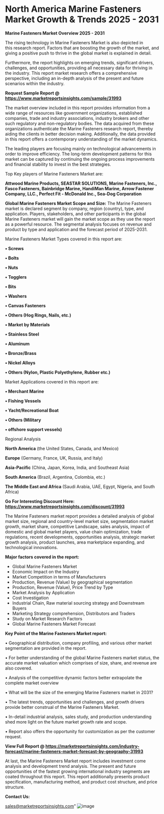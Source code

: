  # North America Marine Fasteners Market Growth & Trends 2025 - 2031

<Strong> Marine Fasteners Market Overview 2025 - 2031</strong>

The rising technology in Marine Fasteners Market is also depicted in this research report. Factors that are boosting the growth of the market, and giving a positive push to thrive in the global market is explained in detail.

Furthermore, the report highlights on emerging trends, significant drivers, challenges, and opportunities, providing all necessary data for thriving in the industry. This report market research offers a comprehensive perspective, including an in-depth analysis of the present and future scenarios within the industry.

<strong>Request Sample Report @ <a href=https://www.marketreportsinsights.com/sample/31993>https://www.marketreportsinsights.com/sample/31993</a></strong>

The market overview included in this report provides information from a wide range of resources like government organizations, established companies, trade and industry associations, industry brokers and other such regulatory and non-regulatory bodies. The data acquired from these organizations authenticate the Marine Fasteners research report, thereby aiding the clients in better decision making. Additionally, the data provided in this report offers a contemporary understanding of the market dynamics.

The leading players are focusing mainly on technological advancements in order to improve efficiency. The long-term development patterns for this market can be captured by continuing the ongoing process improvements and financial stability to invest in the best strategies.

Top Key players of Marine Fasteners Market are:

<strong>Attwood Marine Products, SEASTAR SOLUTIONS, Marine Fasteners, Inc., Fasco Fasteners, Bainbridge Marine, HandiMan Marine, Arrow Fastener Company, LLC., Perfect Fit - McDonald Inc., Sea-Dog Corporation</strong>

<strong><b>Global Marine Fasteners Market Scope and Size:</b></strong>
The Marine Fasteners market is declared segment by company, region (country), type, and application. Players, stakeholders, and other participants in the global Marine Fasteners market will gain the market scope as they use the report as a powerful resource. The segmental analysis focuses on revenue and product by type and application and the forecast period of 2025-2031.

Marine Fasteners Market Types covered in this report are:

<strong>• Screws

• Bolts

• Nuts

• Togglers

• Bits

• Washers

• Canvas Fasteners

• Others (Hog Rings, Nails, etc.)

• Market by Materials

• Stainless Steel

• Aluminum

• Bronze/Brass

• Nickel Alloys

• Others (Nylon, Plastic Polyethylene, Rubber etc.)</strong>

Market Applications covered in this report are:

<strong>• Merchant Marine

• Fishing Vessels

• Yacht/Recreational Boat

• Others (Military

• offshore support vessels)</strong> 

Regional Analysis

<strong>North America</strong> (the United States, Canada, and Mexico)

<strong>Europe</strong> (Germany, France, UK, Russia, and Italy)

<strong>Asia-Pacific</strong> (China, Japan, Korea, India, and Southeast Asia)

<strong>South America</strong> (Brazil, Argentina, Colombia, etc.)

<strong>The Middle East and Africa</strong> (Saudi Arabia, UAE, Egypt, Nigeria, and South Africa)

<strong>Go For Interesting Discount Here: <a href=https://www.marketreportsinsights.com/discount/31993>https://www.marketreportsinsights.com/discount/31993</a></strong>

The Marine Fasteners market report provides a detailed analysis of global market size, regional and country-level market size, segmentation market growth, market share, competitive Landscape, sales analysis, impact of domestic and global market players, value chain optimization, trade regulations, recent developments, opportunities analysis, strategic market growth analysis, product launches, area marketplace expanding, and technological innovations.

<strong><b>Major factors covered in the report:</b></strong>
<ul>
  <li>Global Marine Fasteners Market </li>
  <li>Economic Impact on the Industry</li>
  <li>Market Competition in terms of Manufacturers</li>
  <li>Production, Revenue (Value) by geographical segmentation</li>
  <li>Production, Revenue (Value), Price Trend by Type</li>
  <li>Market Analysis by Application</li>
  <li>Cost Investigation</li>
  <li>Industrial Chain, Raw material sourcing strategy and Downstream Buyers</li>
  <li>Marketing Strategy comprehension, Distributors and Traders</li>
  <li>Study on Market Research Factors</li>
  <li>Global Marine Fasteners Market Forecast</li>
</ul>

<strong><b>Key Point of the Marine Fasteners Market report:</b></strong>

• Geographical distribution, company profiling, and various other market segmentation are provided in the report.

• For better understanding of the global Marine Fasteners market status, the accurate market valuation which comprises of size, share, and revenue are also covered.

• Analysis of the competitive dynamic factors better extrapolate the complete market overview

• What will be the size of the emerging Marine Fasteners market in 2031?

• The latest trends, opportunities and challenges, and growth drivers provide better construal of the Marine Fasteners Market.

• In-detail industrial analysis, sales study, and production understanding shed more light on the future market growth rate and scope.

• Report also offers the opportunity for customization as per the customer request.

<strong><b>View Full Report @ <a href=https://marketreportsinsights.com/industry-forecast/marine-fasteners-market-forecast-by-geography-31993>https://marketreportsinsights.com/industry-forecast/marine-fasteners-market-forecast-by-geography-31993</a></b></strong>


At last, the Marine Fasteners Market report includes investment come analysis and development trend analysis. The present and future opportunities of the fastest growing international industry segments are coated throughout this report. This report additionally presents product specification, manufacturing method, and product cost structure, and price structure.

<strong>Contact Us:</strong>

sales@marketreportsinsights.com"
![image](https://github.com/user-attachments/assets/42f63e16-ebeb-4976-b8a7-aba428e193bf)
